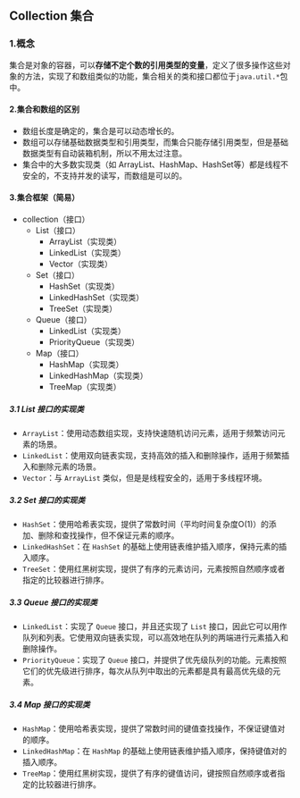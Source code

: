 ## Collection 集合

### 1.概念

​		集合是对象的容器，可以**存储不定个数的引用类型的变量**，定义了很多操作这些对象的方法，实现了和数组类似的功能，集合相关的类和接口都位于`java.util.*`包中。

#### 2.集合和数组的区别

- 数组长度是确定的，集合是可以动态增长的。
- 数组可以存储基础数据类型和引用类型，而集合只能存储引用类型，但是基础数据类型有自动装箱机制，所以不用太过注意。
- 集合中的大多数实现类（如 ArrayList、HashMap、HashSet等）都是线程不安全的，不支持并发的读写，而数组是可以的。

#### 3.集合框架（简易）

- collection（接口）
  - List（接口）
    - ArrayList（实现类）
    - LinkedList（实现类）
    - Vector（实现类）
  - Set（接口）
    - HashSet（实现类）
    - LinkedHashSet（实现类）
    - TreeSet（实现类）
  - Queue（接口）
    - LinkedList（实现类）
    - PriorityQueue（实现类）
  - Map（接口）
    - HashMap（实现类）
    - LinkedHashMap（实现类）
    - TreeMap（实现类）

##### 3.1 List 接口的实现类

- `ArrayList`：使用动态数组实现，支持快速随机访问元素，适用于频繁访问元素的场景。
- `LinkedList`：使用双向链表实现，支持高效的插入和删除操作，适用于频繁插入和删除元素的场景。
- `Vector`：与 `ArrayList` 类似，但是是线程安全的，适用于多线程环境。

##### 3.2 Set 接口的实现类

- `HashSet`：使用哈希表实现，提供了常数时间（平均时间复杂度O(1)）的添加、删除和查找操作，但不保证元素的顺序。
- `LinkedHashSet`：在 `HashSet` 的基础上使用链表维护插入顺序，保持元素的插入顺序。
- `TreeSet`：使用红黑树实现，提供了有序的元素访问，元素按照自然顺序或者指定的比较器进行排序。

##### 3.3 Queue 接口的实现类

- `LinkedList`：实现了 `Queue` 接口，并且还实现了 `List` 接口，因此它可以用作队列和列表。它使用双向链表实现，可以高效地在队列的两端进行元素插入和删除操作。
- `PriorityQueue`：实现了 `Queue` 接口，并提供了优先级队列的功能。元素按照它们的优先级进行排序，每次从队列中取出的元素都是具有最高优先级的元素。

##### 3.4 Map 接口的实现类

- `HashMap`：使用哈希表实现，提供了常数时间的键值查找操作，不保证键值对的顺序。
- `LinkedHashMap`：在 `HashMap` 的基础上使用链表维护插入顺序，保持键值对的插入顺序。
- `TreeMap`：使用红黑树实现，提供了有序的键值访问，键按照自然顺序或者指定的比较器进行排序。







